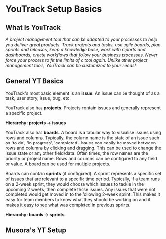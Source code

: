 # YouTrack Setup Basics

## What Is YouTrack

_A project management tool that can be adapted to your processes to help you deliver great products. 
Track projects and tasks, use agile boards, plan sprints and releases, keep a knowledge base, work with 
reports and dashboards, create workflows that follow your business processes. Never force your process
to fit the limits of a tool again. Unlike other project management tools, YouTrack can be customized to your needs!_

## General YT Basics

YouTrack's most basic element is an **issue**. An issue can be thought of as a task, user story, issue, bug, etc.

YouTrack also has **projects**. Projects contain issues and generally represent a specific project.

**Hierarchy: projects -> issues**

YouTrack also has **boards**. A board is a tabular way to visualise issues using rows and columns. Typically, 
the column name is the state of an issue such as 'to do', 'in progress', 'completed'. Issues can easily be moved between
rows and columns by clicking and dragging. This can be used to change the issue state or any other field/data.
Often times, the row names are the priority or project name. Rows and columns can be configured to any field or value. 
A board can be used for multiple projects.

Boards can contain **sprints** (if configured). A sprint represents a specific set of issues that are relevant to 
a specific time period. Typically, if a team runs on a 2-week sprint, they would choose which issues to tackle in
the upcoming 2 weeks, then complete those issues. Any issues that were not completed would get moved in to the following
2-week sprint. This makes it easy for team members to know what they should be working on and it makes it easy to see
what was completed in previous sprints.

**Hierarchy: boards -> sprints**

## Musora's YT Setup